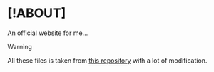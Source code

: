 # [!ABOUT]
An official website for me...


> [!WARNING]
> All these files is taken from [this repository](https://github.com/NightForRain/nc-profile-card) with a lot of modification.
